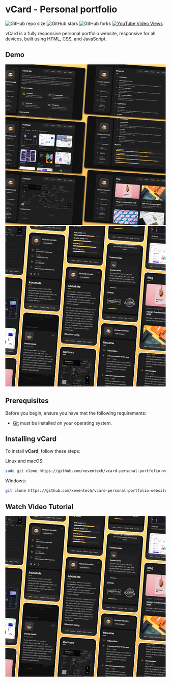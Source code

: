 # vCard - Personal portfolio

![GitHub repo size](https://img.shields.io/github/repo-size/xeventech/vcard-personal-portfolio-website)
![GitHub stars](https://img.shields.io/github/stars/xeventech/vcard-personal-portfolio-website?style=social)
![GitHub forks](https://img.shields.io/github/forks/xeventech/vcard-personal-portfolio-website?style=social)
[![YouTube Video Views](https://img.shields.io/youtube/views/SoxmIlgf2zM?style=social)](https://youtu.be/SoxmIlgf2zM)

vCard is a fully responsive personal portfolio website, responsive for all devices, built using HTML, CSS, and JavaScript.

## Demo

![vCard Desktop Demo](https://github.com/XevenTech/projects_snapshots/blob/main/vcard-portfolio/desktop.png?raw=true "Desktop Demo")
![vCard Mobile Demo](https://github.com/XevenTech/projects_snapshots/blob/main/vcard-portfolio/mobile.png?raw=true "Mobile Demo")

## Prerequisites

Before you begin, ensure you have met the following requirements:

* [Git](https://git-scm.com/downloads "Download Git") must be installed on your operating system.

## Installing vCard

To install **vCard**, follow these steps:

Linux and macOS:

```bash
sudo git clone https://github.com/xeventech/vcard-personal-portfolio-website.git
```

Windows:

```bash
git clone https://github.com/xeventech/vcard-personal-portfolio-website.git
```

## Watch Video Tutorial

[![Watch Video](https://github.com/XevenTech/projects_snapshots/blob/main/vcard-portfolio/mobile.png?raw=true "Play")](https://youtu.be/vPyIBsxcWjM)
